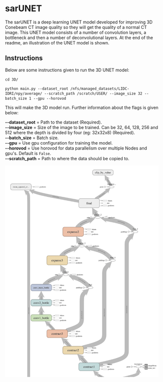 # sarUNET
The sarUNET is a deep learning UNET model developed for improving 3D Conebeam CT image quality so they will get the quality of a normal CT image. This UNET model consists of a number of convolution layers, a bottleneck and then a number of deconvolutional layers. At the end of the readme, an illustration of the UNET model is shown.

## Instructions
Below are some instructions given to run the 3D UNET model:

```
cd 3D/
```

```
python main.py --dataset_root /nfs/managed_datasets/LIDC-IDRI/npy/average/ --scratch_path /scratch/USER/ --image_size 32 --batch_size 1 --gpu --horovod
```

This will make the 3D model run. Further information about the flags is given below:

**--dataset_root** = Path to the dataset (Required).  
**--image_size** = Size of the image to be trained. Can be 32, 64, 128, 256 and 512 where the depth is divided by four (eg: 32x32x8) (Required).  
**--batch_size** = Batch size.  
**--gpu** = Use gpu configuration for training the model.  
**--horovod** = Use horovod for data parallelism over multiple Nodes and gpu's. Default is ```False```.      
**--scratch_path** = Path to where the data should be copied to.  




![Image of UNET model](https://github.com/JoelRuhe/sarUNET/blob/master/images/UNET%20model.png)
